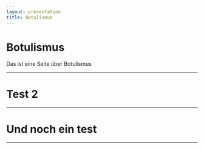 ```yaml
---
layout: presentation
title: Botulismus
---
```


# Botulismus

Das ist eine Seite über Botulismus

---

# Test 2


---

# Und noch ein test

---
